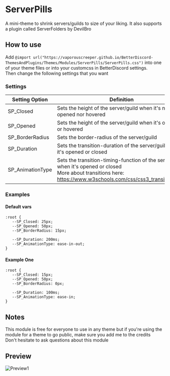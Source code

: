 # ServerPills
A mini-theme to shrink servers/guilds to size of your liking. It also supports a plugin called ServerFolders by DevilBro

## How to use
Add `@import url("https://vaporouscreeper.github.io/BetterDiscord-ThemesAndPlugins/Themes/Modules/ServerPills/ServerPills.css")` into one of your theme files or into your customcss in BetterDiscord settings.<br/> 
Then change the following settings that you want

### Settings
| Setting Option | Definition | Default |
| ----- | ----- | ----- |
| SP_Closed | Sets the height of the server/guild when it's not opened nor hovered | 25px |
| SP_Opened | Sets the height of the server/guild when it's opened or hovered | 50px |
| SP_BorderRadius | Sets the border-radius of the server/guild | 15px |
| SP_Duration | Sets the transition-duration of the server/guild when it's opened or closed | 200ms |
| SP_AnimationType | Sets the transition-timing-function of the server/guild when it's opened or closed <br/> More about transitions here: https://www.w3schools.com/css/css3_transitions.asp | ease-in-out |

### Examples
#### Default vars
```
:root {
   --SP_Closed: 25px;
   --SP_Opened: 50px;
   --SP_BorderRadius: 15px; 

   --SP_Duration: 200ms;
   --SP_AnimationType: ease-in-out;
}
```
#### Example One
```
:root {
   --SP_Closed: 15px;
   --SP_Opened: 50px;
   --SP_BorderRadius: 0px; 

   --SP_Duration: 100ms;
   --SP_AnimationType: ease-in;
}
```

## Notes
This module is free for everyone to use in any theme but if you're using the module for a theme to go public, make sure you add me to the credits<br/>
Don't hesitate to ask questions about this module

## Preview
![Preview1](https://raw.githubusercontent.com/VaporousCreeper/BetterDiscord/master/Themes/Modules/ServerPills/ServerPills_Preview.png)
